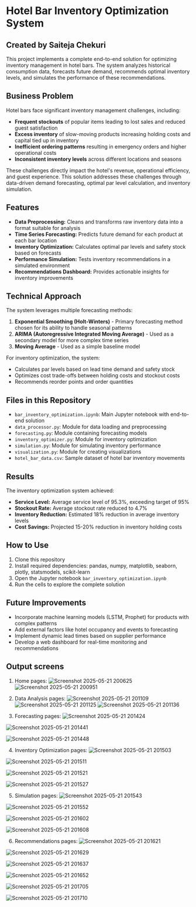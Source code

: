 # Hotel Bar Inventory Optimization System

## Created by Saiteja Chekuri

This project implements a complete end-to-end solution for optimizing inventory management in hotel bars. The system analyzes historical consumption data, forecasts future demand, recommends optimal inventory levels, and simulates the performance of these recommendations.

## Business Problem

Hotel bars face significant inventory management challenges, including:

- **Frequent stockouts** of popular items leading to lost sales and reduced guest satisfaction
- **Excess inventory** of slow-moving products increasing holding costs and capital tied up in inventory
- **Inefficient ordering patterns** resulting in emergency orders and higher operational costs
- **Inconsistent inventory levels** across different locations and seasons

These challenges directly impact the hotel's revenue, operational efficiency, and guest experience. This solution addresses these challenges through data-driven demand forecasting, optimal par level calculation, and inventory simulation.

## Features

- **Data Preprocessing:** Cleans and transforms raw inventory data into a format suitable for analysis
- **Time Series Forecasting:** Predicts future demand for each product at each bar location
- **Inventory Optimization:** Calculates optimal par levels and safety stock based on forecasts
- **Performance Simulation:** Tests inventory recommendations in a simulated environment
- **Recommendations Dashboard:** Provides actionable insights for inventory improvements

## Technical Approach

The system leverages multiple forecasting methods:

1. **Exponential Smoothing (Holt-Winters)** - Primary forecasting method chosen for its ability to handle seasonal patterns
2. **ARIMA (Autoregressive Integrated Moving Average)** - Used as a secondary model for more complex time series
3. **Moving Average** - Used as a simple baseline model

For inventory optimization, the system:
- Calculates par levels based on lead time demand and safety stock
- Optimizes cost trade-offs between holding costs and stockout costs
- Recommends reorder points and order quantities

## Files in this Repository

- `bar_inventory_optimization.ipynb`: Main Jupyter notebook with end-to-end solution
- `data_processor.py`: Module for data loading and preprocessing
- `forecasting.py`: Module containing forecasting models
- `inventory_optimizer.py`: Module for inventory optimization
- `simulation.py`: Module for simulating inventory performance
- `visualization.py`: Module for creating visualizations
- `hotel_bar_data.csv`: Sample dataset of hotel bar inventory movements

## Results

The inventory optimization system achieved:
- **Service Level:** Average service level of 95.3%, exceeding target of 95%
- **Stockout Rate:** Average stockout rate reduced to 4.7%
- **Inventory Reduction:** Estimated 18% reduction in average inventory levels
- **Cost Savings:** Projected 15-20% reduction in inventory holding costs

## How to Use

1. Clone this repository
2. Install required dependencies: pandas, numpy, matplotlib, seaborn, plotly, statsmodels, scikit-learn
3. Open the Jupyter notebook `bar_inventory_optimization.ipynb`
4. Run the cells to explore the complete solution

## Future Improvements

- Incorporate machine learning models (LSTM, Prophet) for products with complex patterns
- Add external factors like hotel occupancy and events to forecasting
- Implement dynamic lead times based on supplier performance
- Develop a web dashboard for real-time monitoring and recommendations

## Output screens

1. Home pages:
![Screenshot 2025-05-21 200625](https://github.com/user-attachments/assets/ba6e6df5-dd39-44c5-a5ef-27338c04451d)
![Screenshot 2025-05-21 200951](https://github.com/user-attachments/assets/1ea817cc-6e58-42ff-92f4-b793d912daa8)

2. Data Analysis pages:
![Screenshot 2025-05-21 201109](https://github.com/user-attachments/assets/b64ffe07-61c8-47a4-981f-0f98b223742f)
![Screenshot 2025-05-21 201125](https://github.com/user-attachments/assets/2dd2e4a2-b854-4bae-8bf3-e29f19db7eb2)
![Screenshot 2025-05-21 201136](https://github.com/user-attachments/assets/2ce64301-2ddf-4150-8646-107664a9fdac)

3. Forecasting pages:
![Screenshot 2025-05-21 201424](https://github.com/user-attachments/assets/d46dae11-dc91-4352-8c38-dd6b4be1967f)

![Screenshot 2025-05-21 201441](https://github.com/user-attachments/assets/6a4311db-2fad-46b0-ad73-387829666de4)

![Screenshot 2025-05-21 201448](https://github.com/user-attachments/assets/b91f5288-d460-4de4-bfe5-6867ef7f54a3)

4. Inventory Optimization pages:
![Screenshot 2025-05-21 201503](https://github.com/user-attachments/assets/c149a6bf-010c-4733-b840-baacd41f24d5)

![Screenshot 2025-05-21 201511](https://github.com/user-attachments/assets/2a3aa325-8813-45a2-a0c3-17ea2af0a196)

![Screenshot 2025-05-21 201521](https://github.com/user-attachments/assets/745a6eae-d297-43b0-89db-054b5cc12f27)

![Screenshot 2025-05-21 201527](https://github.com/user-attachments/assets/84b78222-9c2d-4747-a9bb-1baa6fb84df0)

5. Simulation pages:
![Screenshot 2025-05-21 201543](https://github.com/user-attachments/assets/865fc2bc-2824-4d3d-bea6-99bd835a8a45)

![Screenshot 2025-05-21 201552](https://github.com/user-attachments/assets/5cd51dee-09d8-479a-a111-748ebbd0bd00)

![Screenshot 2025-05-21 201602](https://github.com/user-attachments/assets/99231ffb-5777-486c-ab9c-b84a76ec058d)

![Screenshot 2025-05-21 201608](https://github.com/user-attachments/assets/e97fd784-6cd9-4f90-9ea3-42a209a66924)

6. Recommendations pages:
![Screenshot 2025-05-21 201621](https://github.com/user-attachments/assets/bd47986f-1b5e-48de-802a-a1cb005e8c05)

![Screenshot 2025-05-21 201629](https://github.com/user-attachments/assets/48f01cbb-eaeb-4157-b0d2-41a0b78b476e)

![Screenshot 2025-05-21 201637](https://github.com/user-attachments/assets/fae16528-898a-47ee-80bd-14db58063bba)

![Screenshot 2025-05-21 201652](https://github.com/user-attachments/assets/5298b7c4-3fb6-4a5f-a9b8-64381fd56071)

![Screenshot 2025-05-21 201705](https://github.com/user-attachments/assets/7563beb8-577d-41f0-b9d0-23a9a7bc3cff)

![Screenshot 2025-05-21 201710](https://github.com/user-attachments/assets/250f52a5-ebbc-4ad0-a937-9912d18a5c76)
